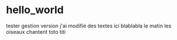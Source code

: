 # hello_world
tester gestion version
j'ai modifié des textes ici
blablabla le matin les oiseaux chantent toto titi